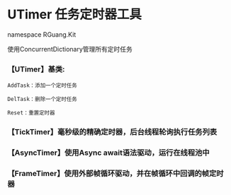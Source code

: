 # UTimer 任务定时器工具
namespace RGuang.Kit

使用ConcurrentDictionary管理所有定时任务

### 【UTimer】基类:
    AddTask：添加一个定时任务

    DelTask：删除一个定时任务
    
    Reset：重置定时器


### 【TickTimer】毫秒级的精确定时器，后台线程轮询执行任务列表

### 【AsyncTimer】使用Async await语法驱动，运行在线程池中

### 【FrameTimer】使用外部帧循环驱动，并在帧循环中回调的帧定时器


